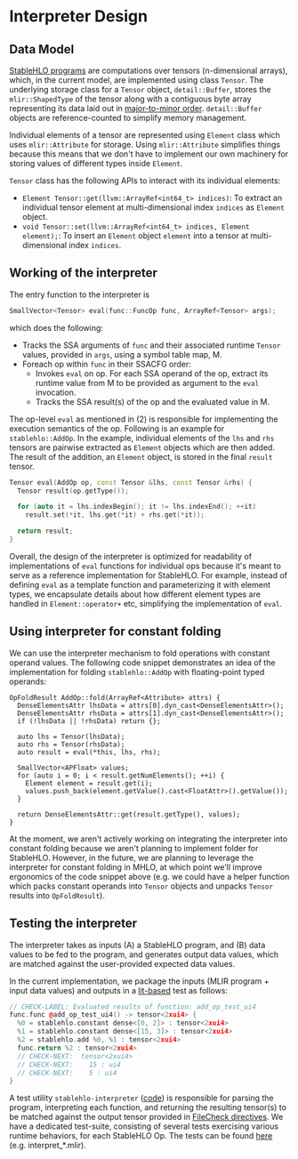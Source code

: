 # Interpreter Design


## Data Model

[StableHLO programs](spec_draft.md#programs) are computations over tensors
(n-dimensional arrays), which, in the current model, are implemented using class
`Tensor`. The underlying storage class for a `Tensor` object, `detail::Buffer`,
stores the `mlir::ShapedType` of the tensor along with a contiguous byte array
representing its data laid out in
[major-to-minor order](https://www.tensorflow.org/xla/shapes). `detail::Buffer`
objects are reference-counted to simplify memory management.

Individual elements of a tensor are represented using `Element` class which uses
`mlir::Attribute` for storage. Using `mlir::Attribute` simplifies things because
this means that we don't have to implement our own machinery for storing values
of different types inside `Element`.

`Tensor` class has the following APIs to interact with its individual elements:
  - `Element Tensor::get(llvm::ArrayRef<int64_t> indices)`: To extract an
     individual tensor element at multi-dimensional index `indices` as `Element`
     object.
  - `void Tensor::set(llvm::ArrayRef<int64_t> indices, Element element);`:
  To insert an `Element` object `element` into a tensor at multi-dimensional
  index `indices`.

## Working of the interpreter

The entry function to the interpreter is

```C++
SmallVector<Tensor> eval(func::FuncOp func, ArrayRef<Tensor> args);
```
which does the following:

* Tracks the SSA arguments of `func` and their associated runtime `Tensor`
   values, provided in `args`, using a symbol table map, M.
* Foreach op within `func` in their SSACFG order:
  - Invokes `eval` on op. For each SSA operand of the op, extract its
  runtime value from M to be provided as argument to the `eval` invocation.
  - Tracks the SSA result(s) of the op and the evaluated value in M.

The op-level `eval` as mentioned in (2) is responsible for implementing the
execution semantics of the op. Following is an example for `stablehlo::AddOp`.
In the example, individual elements of the `lhs` and `rhs` tensors are pairwise
extracted as `Element` objects which are then added. The result of the addition,
an `Element` object, is stored in the final `result` tensor.

```C++
Tensor eval(AddOp op, const Tensor &lhs, const Tensor &rhs) {
  Tensor result(op.getType());

  for (auto it = lhs.indexBegin(); it != lhs.indexEnd(); ++it)
    result.set(*it, lhs.get(*it) + rhs.get(*it));

  return result;
}
```

Overall, the design of the interpreter is optimized for readability of
implementations of `eval` functions for individual ops because it's meant to
serve as a reference implementation for StableHLO. For example, instead of
defining `eval` as a template function and parameterizing it with element types,
we encapsulate details about how different element types are handled in
`Element::operator+` etc, simplifying the implementation of `eval`.

## Using interpreter for constant folding

We can use the interpreter mechanism to fold operations with constant operand
values. The following code snippet demonstrates an idea of the implementation
for folding `stablehlo::AddOp` with floating-point typed operands:

```
OpFoldResult AddOp::fold(ArrayRef<Attribute> attrs) {
  DenseElementsAttr lhsData = attrs[0].dyn_cast<DenseElementsAttr>();
  DenseElementsAttr rhsData = attrs[1].dyn_cast<DenseElementsAttr>();
  if (!lhsData || !rhsData) return {};

  auto lhs = Tensor(lhsData);
  auto rhs = Tensor(rhsData);
  auto result = eval(*this, lhs, rhs);

  SmallVector<APFloat> values;
  for (auto i = 0; i < result.getNumElements(); ++i) {
    Element element = result.get(i);
    values.push_back(element.getValue().cast<FloatAttr>().getValue());
  }

  return DenseElementsAttr::get(result.getType(), values);
}
```

At the moment, we aren't actively working on integrating the interpreter into
constant folding because we aren't planning to implement folder for StableHLO.
However, in the future, we are planning to leverage the interpreter for constant
folding in MHLO, at which point we'll improve ergonomics of the code snippet
above (e.g. we could have a helper function which packs constant operands into
`Tensor` objects and unpacks `Tensor` results into `OpFoldResult`).

## Testing the interpreter

The interpreter takes as inputs (A) a StableHLO program, and (B) data values to
be fed to the program, and generates output data values, which are matched
against the user-provided expected data values.

In the current implementation, we package the inputs (MLIR program + input data
values) and outputs in a
[lit-based](https://llvm.org/docs/CommandGuide/lit.html) test as follows:

```c++
// CHECK-LABEL: Evaluated results of function: add_op_test_ui4
func.func @add_op_test_ui4() -> tensor<2xui4> {
  %0 = stablehlo.constant dense<[0, 2]> : tensor<2xui4>
  %1 = stablehlo.constant dense<[15, 3]> : tensor<2xui4>
  %2 = stablehlo.add %0, %1 : tensor<2xui4>
  func.return %2 : tensor<2xui4>
  // CHECK-NEXT:  tensor<2xui4>
  // CHECK-NEXT:    15 : ui4
  // CHECK-NEXT:    5 : ui4
}
```

A test utility `stablehlo-interpreter`
([code](https://github.com/openxla/stablehlo/tree/main/stablehlo/tools/StablehloInterpreterMain.cpp))
is responsible for parsing the program, interpreting each function, and
returning the resulting tensor(s) to be matched against the output tensor
provided in [FileCheck
directives](https://llvm.org/docs/CommandGuide/FileCheck.html). We have a
dedicated test-suite, consisting of several tests exercising various runtime
behaviors, for each StableHLO Op. The tests can be found
[here](https://github.com/openxla/stablehlo/tree/main/stablehlo/tests/) (e.g.
interpret\_\*.mlir).

